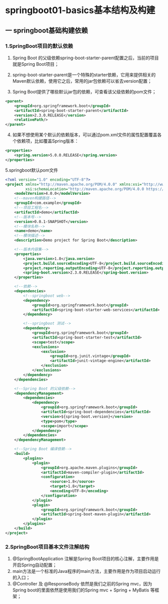 # springboot01-basics基本结构及构建

## 一    springboot基础构建依赖
### 1.SpringBoot项目的默认依赖
1. Spring Boot 的父级依赖spring-boot-starter-parent配置之后，当前的项目就是Spring Boot项目；

2. spring-boot-starter-parent是一个特殊的starter依赖，它用来提供相关的Maven默认依赖，使用它之后，常用的jar包依赖可以省去version配置；

3. Spring Boot提供了哪些默认jar包的依赖，可查看该父级依赖的pom文件；



```xml
<parent>
    <groupId>org.springframework.boot</groupId>
    <artifactId>spring-boot-starter-parent</artifactId>
    <version>2.3.0.RELEASE</version>
    <relativePath/>
</parent>
```
4. 如果不想使用某个默认的依赖版本，可以通过pom.xml文件的属性配置覆盖各个依赖项，比如覆盖Spring版本：

```xml
<properties>
    <spring.version>5.0.0.RELEASE</spring.version>
</properties>
```



5.springboot默认pom文件

```xml
<?xml version="1.0" encoding="UTF-8"?>
<project xmlns="http://maven.apache.org/POM/4.0.0" xmlns:xsi="http://www.w3.org/2001/XMLSchema-instance"
         xsi:schemaLocation="http://maven.apache.org/POM/4.0.0 https://maven.apache.org/xsd/maven-4.0.0.xsd">
	<modelVersion>4.0.0</modelVersion>
	<!--maven构建路径-->
	<groupId>com.example</groupId>
	<!--项目工程名-->
	<artifactId>demo</artifactId>
	<!--版本号-->
	<version>0.0.1-SNAPSHOT</version>
	<!--模块名称-->
	<name>demo</name>
	<!--模块描述-->
	<description>Demo project for Spring Boot</description>

	<!--版本内容集-->
	<properties>
		<java.version>1.8</java.version>
		<project.build.sourceEncoding>UTF-8</project.build.sourceEncoding>
		<project.reporting.outputEncoding>UTF-8</project.reporting.outputEncoding>
		<spring-boot.version>2.3.0.RELEASE</spring-boot.version>
	</properties>

	<!--依赖-->
	<dependencies>
		<!--springboot web-->
		<dependency>
			<groupId>org.springframework.boot</groupId>
			<artifactId>spring-boot-starter-web-services</artifactId>
		</dependency>

		<!--springboot 测试-->
		<dependency>
			<groupId>org.springframework.boot</groupId>
			<artifactId>spring-boot-starter-test</artifactId>
			<scope>test</scope>
			<exclusions>
				<exclusion>
					<groupId>org.junit.vintage</groupId>
					<artifactId>junit-vintage-engine</artifactId>
				</exclusion>
			</exclusions>
		</dependency>
	</dependencies>

	<!--Spring Boot 的父级依赖-->
	<dependencyManagement>
		<dependencies>
			<dependency>
				<groupId>org.springframework.boot</groupId>
				<artifactId>spring-boot-dependencies</artifactId>
				<version>${spring-boot.version}</version>
				<type>pom</type>
				<scope>import</scope>
			</dependency>
		</dependencies>
	</dependencyManagement>

	<!--Spring Boot 编译依赖-->
	<build>
		<plugins>
			<plugin>
				<groupId>org.apache.maven.plugins</groupId>
				<artifactId>maven-compiler-plugin</artifactId>
				<configuration>
					<source>1.8</source>
					<target>1.8</target>
					<encoding>UTF-8</encoding>
				</configuration>
			</plugin>
			<plugin>
				<groupId>org.springframework.boot</groupId>
				<artifactId>spring-boot-maven-plugin</artifactId>
			</plugin>
		</plugins>
	</build>
</project>
```





### 2.SpringBoot项目基本文件注解结构

1. @SpringBootApplication 注解是Spring Boot项目的核心注解，主要作用是开启Spring自动配置；
2. main方法是一个标准的Java程序的main方法，主要作用是作为项目启动运行的入口；
3. @Controller 及 @ResponseBody 依然是我们之前的Spring mvc，因为Spring boot的里面依然是使用我们的Spring mvc + Spring + MyBatis 等框架；

